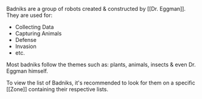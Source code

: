 Badniks are a group of robots created & constructed by [[Dr. Eggman]]. They are used for:
- Collecting Data
- Capturing Animals
- Defense
- Invasion 
- etc.

Most badniks follow the themes such as: plants, animals, insects & even Dr. Eggman himself.

To view the list of Badniks, it's recommended to look for them on a specific [[Zone]] containing their respective lists.